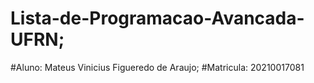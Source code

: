 # Lista-de-Programacao-Avancada-UFRN;

#Aluno: Mateus Vinicius Figueredo de Araujo;
#Matricula: 20210017081
